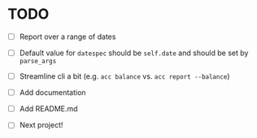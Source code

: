 # TODO

- [ ] Report over a range of dates
- [ ] Default value for `datespec` should be `self.date` and should be set by `parse_args`
- [ ] Streamline cli a bit (e.g. `acc balance` vs. `acc report --balance`)
- [ ] Add documentation
- [ ] Add README.md
- [ ] Next project!

